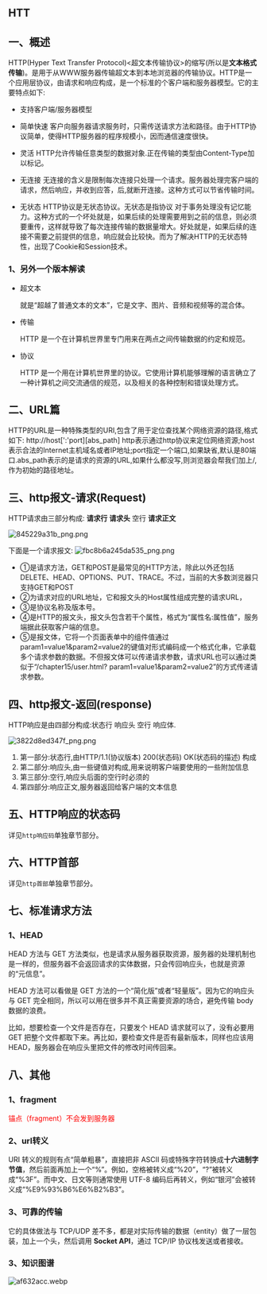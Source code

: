 ## HTT

## 一、概述
HTTP(Hyper Text Transfer Protocol)<超文本传输协议>的缩写(所以是**文本格式传输**)。是用于从WWW服务器传输超文本到本地浏览器的传输协议。HTTP是一个应用层协议，由请求和响应构成，是一个标准的个客户端和服务器模型。它的主要特点如下:
* 支持客户端/服务器模型
* 简单快速
     客户向服务器请求服务时，只需传送请求方法和路径。由于HTTP协议简单，使得HTTP服务器的程序规模小，因而通信速度很快。

* 灵活
    HTTP允许传输任意类型的数据对象.正在传输的类型由Content-Type加以标记。

*  无连接
    无连接的含义是限制每次连接只处理一个请求。服务器处理完客户端的请求，然后响应，并收到应答，后,就断开连接。这种方式可以节省传输时间。

* 无状态
    HTTP协议是无状态协议。无状态是指协议 对于事务处理没有记忆能力。这种方式的一个坏处就是，如果后续的处理需要用到之前的信息，则必须要重传，这样就导致了每次连接传输的数据量增大。好处就是，如果后续的连接不需要之前提供的信息，响应就会比较快。而为了解决HTTP的无状态特性，出现了Cookie和Session技术。

### 1、另外一个版本解读

- 超文本

  就是“超越了普通文本的文本”，它是文字、图片、音频和视频等的混合体。

- 传输

  HTTP 是一个在计算机世界里专门用来在两点之间传输数据的约定和规范。

- 协议

  HTTP 是一个用在计算机世界里的协议。它使用计算机能够理解的语言确立了一种计算机之间交流通信的规范，以及相关的各种控制和错误处理方式。

## 二、URL篇
HTTP的URL是一种特殊类型的URI,包含了用于定位查找某个网络资源的路径,格式如下:
http://host[':'port][abs_path]
http表示通过http协议来定位网络资源;host表示合法的Internet主机域名或者IP地址;port指定一个端口,如果缺省,默认是80端口.abs_path表示的是请求的资源的URL,如果什么都没写,则浏览器会帮我们加上/,作为初始的路径地址。

## 三、http报文-请求(Request)
HTTP请求由三部分构成: **请求行** **请求头** 空行 **请求正文**

![845229a31b_png.png](https://pic.imgdb.cn/item/61755a052ab3f51d913aad87.png)

下面是一个请求报文:
 ![fbc8b6a245da535_png.png](https://pic.imgdb.cn/item/61755a4e2ab3f51d913b0721.png)

* ①是请求方法，GET和POST是最常见的HTTP方法，除此以外还包括DELETE、HEAD、OPTIONS、PUT、TRACE。不过，当前的大多数浏览器只支持GET和POST
* ②为请求对应的URL地址，它和报文头的Host属性组成完整的请求URL，
* ③是协议名称及版本号。
* ④是HTTP的报文头，报文头包含若干个属性，格式为“属性名:属性值”，服务端据此获取客户端的信息。
* ⑤是报文体，它将一个页面表单中的组件值通过param1=value1&param2=value2的键值对形式编码成一个格式化串，它承载多个请求参数的数据。不但报文体可以传递请求参数，请求URL也可以通过类似于“/chapter15/user.html? param1=value1&param2=value2”的方式传递请求参数。

## 四、http报文-返回(response)
HTTP响应是由四部分构成:状态行 响应头 空行 响应体.

 ![3822d8ed347f_png.png](https://pic.imgdb.cn/item/617563932ab3f51d9142d4fe.png)

1. 第一部分:状态行,由HTTP/1.1(协议版本) 200(状态码) OK(状态码的描述) 构成
2. 第二部分:响应头,由一些键值对构成,用来说明客户端要使用的一些附加信息
3. 第三部分:空行,响应头后面的空行时必须的
4. 第四部分:响应正文,服务器返回给客户端的文本信息

## 五、HTTP响应的状态码
详见`http响应码`单独章节部分。

## 六、HTTP首部
详见`http首部`单独章节部分。

## 七、标准请求方法

### 1、HEAD

HEAD 方法与 GET 方法类似，也是请求从服务器获取资源，服务器的处理机制也是一样的，但服务器不会返回请求的实体数据，只会传回响应头，也就是资源的“元信息”。

HEAD 方法可以看做是 GET 方法的一个“简化版”或者“轻量版”。因为它的响应头与 GET 完全相同，所以可以用在很多并不真正需要资源的场合，避免传输 body 数据的浪费。

比如，想要检查一个文件是否存在，只要发个 HEAD 请求就可以了，没有必要用 GET 把整个文件都取下来。再比如，要检查文件是否有最新版本，同样也应该用 HEAD，服务器会在响应头里把文件的修改时间传回来。

## 八、其他

### 1、fragment

<font color="red"> 锚点（fragment）不会发到服务器</font>

### 2、url转义

URI 转义的规则有点“简单粗暴”，直接把非 ASCII 码或特殊字符转换成**十六进制字节值**，然后前面再加上一个“%”。例如，空格被转义成“%20”，“?”被转义成“%3F”。而中文、日文等则通常使用 UTF-8 编码后再转义，例如“银河”会被转义成“%E9%93%B6%E6%B2%B3”。

### 3、可靠的传输

它的具体做法与 TCP/UDP 差不多，都是对实际传输的数据（entity）做了一层包装，加上一个头，然后调用 **Socket API**，通过 TCP/IP 协议栈发送或者接收。

### 3、知识图谱

![af632acc.webp](https://pic.imgdb.cn/item/64d0bf151ddac507cc33bd88.webp)
